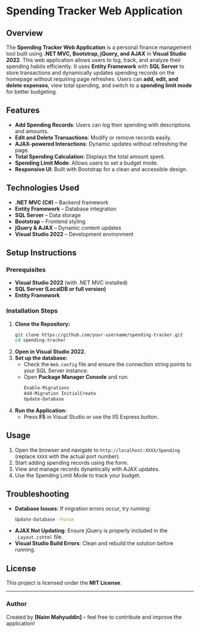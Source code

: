 ﻿# Spending Tracker Web Application

## Overview
The **Spending Tracker Web Application** is a personal finance management tool built using **.NET MVC, Bootstrap, jQuery, and AJAX** in **Visual Studio 2022**. This web application allows users to log, track, and analyze their spending habits efficiently. It uses **Entity Framework** with **SQL Server** to store transactions and dynamically updates spending records on the homepage without requiring page refreshes. Users can **add, edit, and delete expenses**, view total spending, and switch to a **spending limit mode** for better budgeting.

## Features
- **Add Spending Records**: Users can log their spending with descriptions and amounts.
- **Edit and Delete Transactions**: Modify or remove records easily.
- **AJAX-powered Interactions**: Dynamic updates without refreshing the page.
- **Total Spending Calculation**: Displays the total amount spent.
- **Spending Limit Mode**: Allows users to set a budget mode.
- **Responsive UI**: Built with Bootstrap for a clean and accessible design.

## Technologies Used
- **.NET MVC (C#)** – Backend framework
- **Entity Framework** – Database integration
- **SQL Server** – Data storage
- **Bootstrap** – Frontend styling
- **jQuery & AJAX** – Dynamic content updates
- **Visual Studio 2022** – Development environment

## Setup Instructions
### Prerequisites
- **Visual Studio 2022** (with .NET MVC installed)
- **SQL Server (LocalDB or full version)**
- **Entity Framework**

### Installation Steps
1. **Clone the Repository:**
   ```sh
   git clone https://github.com/your-username/spending-tracker.git
   cd spending-tracker
   ```
2. **Open in Visual Studio 2022.**
3. **Set up the database:**
   - Check the `Web.config` file and ensure the connection string points to your SQL Server instance.
   - Open **Package Manager Console** and run:
     ```sh
     Enable-Migrations
     Add-Migration InitialCreate
     Update-Database
     ```
4. **Run the Application:**
   - Press **F5** in Visual Studio or use the IIS Express button.

## Usage
1. Open the browser and navigate to `http://localhost:XXXX/Spending` (replace `XXXX` with the actual port number).
2. Start adding spending records using the form.
3. View and manage records dynamically with AJAX updates.
4. Use the Spending Limit Mode to track your budget.

## Troubleshooting
- **Database Issues**: If migration errors occur, try running:
  ```sh
  Update-Database -Force
  ```
- **AJAX Not Updating**: Ensure jQuery is properly included in the `_Layout.cshtml` file.
- **Visual Studio Build Errors**: Clean and rebuild the solution before running.

## License
This project is licensed under the **MIT License**.

---

### Author
Created by **[Naim Mahyuddin]** – feel free to contribute and improve the application!
